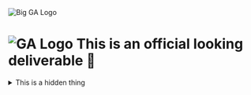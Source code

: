 <img src="https://i.imgur.com/sX12DTc.png" alt="Big GA Logo" />

# ![GA Logo](https://ga-dash.s3.amazonaws.com/production/assets/logo-9f88ae6c9c3871690e33280fcf557f33.png) This is an official looking deliverable 🤫

<details>

  <summary> This is a hidden thing </summary>

  <p>

  ```javascript
  console.log('derp')
  ```

  </p>
</details>